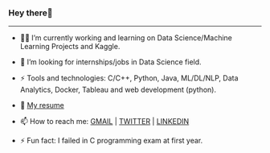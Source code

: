 ### Hey there👋
-----------------------------------
- 👨‍🔧 I’m currently working and learning on Data Science/Machine Learning Projects and Kaggle.

- 🔎 I’m looking for internships/jobs in Data Science field.

- ⚡ Tools and technologies: C/C++, Python, Java, ML/DL/NLP, Data Analytics, Docker, Tableau and web development (python).

- 📃 [My resume](https://drive.google.com/file/d/1vw25VX9PWN6mV-hfv2qLNsDbpfClZWVI/view?usp=drivesdk)

- 📫 How to reach me: [GMAIL](karanshingde@gmail.com) | [TWITTER](https://twitter.com/karan842/) | [LINKEDIN](https://www.linkedin.com/in/karan-shingde-75a062217/)

- ⚡ Fun fact: I failed in C programming exam at first year.

